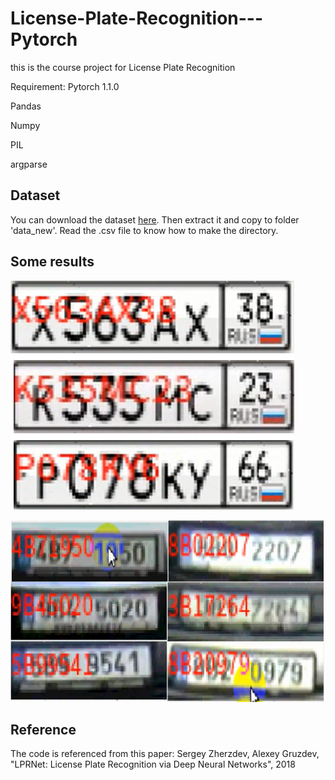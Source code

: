 # License-Plate-Recognition---Pytorch

this is the course project for License Plate Recognition

Requirement:
Pytorch 1.1.0

Pandas

Numpy

PIL

argparse

## Dataset

You can download the dataset [here](https://drive.google.com/open?id=1pCQVi_zW_l2m3RFTfD1Xhj2UkxDevIE4).
Then extract it and copy to folder 'data_new'. Read the .csv file to know how to make the directory.

## Some results

![Russion License Plate](https://github.com/SuHuynh/License-Plate-Recognition---Pytorch/blob/master/results/Picture1.png)

![CarsReld dataset](https://github.com/SuHuynh/License-Plate-Recognition---Pytorch/blob/master/results/Picture2.png)

## Reference
The code is referenced from this paper: Sergey Zherzdev, Alexey Gruzdev, "LPRNet: License Plate Recognition via Deep Neural Networks", 2018
